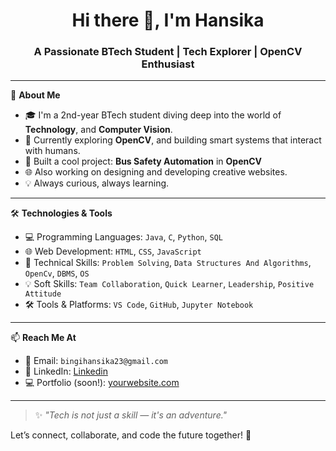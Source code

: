 <h1 align="center">Hi there 👋, I'm Hansika</h1>
<h3 align="center">A Passionate BTech Student | Tech Explorer | OpenCV Enthusiast</h3>

---

🌟 **About Me**

- 🎓 I'm a 2nd-year BTech student diving deep into the world of **Technology**, and **Computer Vision**.
- 🧠 Currently exploring **OpenCV**, and building smart systems that interact with humans.
- 🎵 Built a cool project: **Bus Safety Automation** in **OpenCV**
- 🌐 Also working on designing and developing creative websites.
- 💡 Always curious, always learning.

---

🛠️ **Technologies & Tools**
- 💻 Programming Languages: `Java`, `C`, `Python`, `SQL`
- 🌐 Web Development: `HTML`, `CSS`, `JavaScript`
- 🧠 Technical Skills: `Problem Solving`, `Data Structures And Algorithms`, `OpenCv`, `DBMS`, `OS`
- 💡 Soft Skills: `Team Collaboration`, `Quick Learner`, `Leadership`, `Positive Attitude`
- 🛠️ Tools & Platforms: `VS Code`, `GitHub`, `Jupyter Notebook`

---


📫 **Reach Me At**

- 💌 Email: `bingihansika23@gmail.com`  
- 💼 LinkedIn: [Linkedin](https://www.linkedin.com/in/hansika-bingi-42615133b/)  
- 💻 Portfolio (soon!): [yourwebsite.com](https://yourwebsite.com)

---

>✨ _"Tech is not just a skill — it's an adventure."_
 
Let’s connect, collaborate, and code the future together! 🚀
